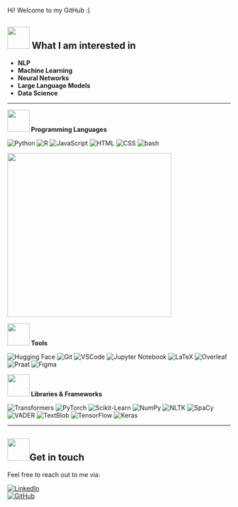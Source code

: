 
Hi! Welcome to my GitHub :)

## <img src="https://github.com/user-attachments/assets/3b4b07c2-0bc6-4cf2-9743-329b6a959014" width="50"/> What I am interested in

- **NLP**
- **Machine Learning**
- **Neural Networks**
- **Large Language Models**
- **Data Science**
---

**<img src="https://github.com/user-attachments/assets/bc9621f9-217a-4280-a9de-c5b563a5db99" width="50"/> Programming Languages** 

![Python](https://img.shields.io/badge/-Python-black?logo=python&logoColor=white&style=flat)
![R](https://img.shields.io/badge/-R-black?logo=r&logoColor=white&style=flat)
![JavaScript](https://img.shields.io/badge/-JavaScript-black?logo=javascript&logoColor=white&style=flat)
![HTML](https://img.shields.io/badge/-HTML-black?logo=html5&logoColor=white&style=flat)
![CSS](https://img.shields.io/badge/-CSS-black?logo=css3&logoColor=white&style=flat)
![bash](https://img.shields.io/badge/-bash-black?logo=gnu-bash&logoColor=white&style=flat)

<img src="https://github-readme-stats.vercel.app/api/top-langs/?username=KatharinaTrinley&layout=compact&theme=swift" width="370"/>

**<img src="https://github.com/user-attachments/assets/19c91d06-5e48-4be5-9cb6-bd019f551939" width="50"/> Tools**  

![Hugging Face](https://img.shields.io/badge/-Hugging%20Face-black?logo=huggingface&logoColor=white&style=flat)
![Git](https://img.shields.io/badge/-Git-black?logo=git&logoColor=white&style=flat)
![VSCode](https://img.shields.io/badge/-VSCode-black?logo=visual-studio-code&logoColor=white&style=flat)
![Jupyter Notebook](https://img.shields.io/badge/-Jupyter%20Notebook-black?logo=jupyter&logoColor=white&style=flat)
![LaTeX](https://img.shields.io/badge/-LaTeX-black?logo=latex&logoColor=white&style=flat)
![Overleaf](https://img.shields.io/badge/-Overleaf-black?logo=overleaf&logoColor=white&style=flat)
![Praat](https://img.shields.io/badge/-Praat-black?logo=praat&logoColor=white&style=flat)
![Figma](https://img.shields.io/badge/-Figma-black?logo=figma&logoColor=white&style=flat)

**<img src="https://github.com/user-attachments/assets/0d435a7b-0796-428c-938e-35db0857f7fb" width="50"/> Libraries & Frameworks**

![Transformers](https://img.shields.io/badge/-Transformers-black?logo=transformers&logoColor=white&style=flat)
![PyTorch](https://img.shields.io/badge/-PyTorch-black?logo=pytorch&logoColor=white&style=flat)
![Scikit-Learn](https://img.shields.io/badge/-ScikitLearn-black?logo=scikit-learn&logoColor=white&style=flat)
![NumPy](https://img.shields.io/badge/-NumPy-black?logo=numpy&logoColor=white&style=flat)
![NLTK](https://img.shields.io/badge/-NLTK-black?logo=nltk&logoColor=white&style=flat)
![SpaCy](https://img.shields.io/badge/-SpaCy-black?logo=spacy&logoColor=white&style=flat)
![VADER](https://img.shields.io/badge/-VADER-black?logo=vader&logoColor=white&style=flat)
![TextBlob](https://img.shields.io/badge/-TextBlob-black?logo=textblob&logoColor=white&style=flat)
![TensorFlow](https://img.shields.io/badge/-TensorFlow-black?logo=tensorflow&logoColor=white&style=flat)
![Keras](https://img.shields.io/badge/-Keras-black?logo=keras&logoColor=white&style=flat)

---
## <img src="https://github.com/user-attachments/assets/3b4b07c2-0bc6-4cf2-9743-329b6a959014" width="50"/>Get in touch

Feel free to reach out to me via:

[![LinkedIn](https://img.shields.io/badge/-LinkedIn-black?logo=linkedin&logoColor=white&style=flat)](https://www.linkedin.com/in/katharina-trinley-1189121a1/)   
[![GitHub](https://img.shields.io/badge/-GitHub-black?logo=github&logoColor=white&style=flat)](https://github.com/KatharinaTrinley) 
